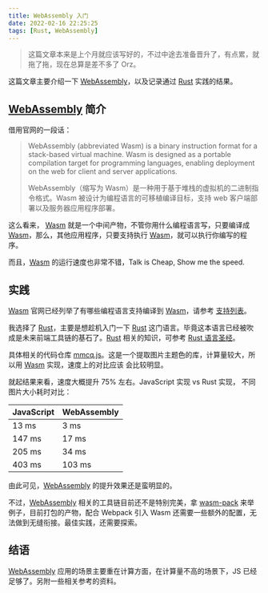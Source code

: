 ```yaml
---
title: WebAssembly 入门
date: 2022-02-16 22:25:25
tags: [Rust, WebAssembly]
---
```


> 这篇文章本来是上个月就应该写好的，不过中途去准备晋升了，有点累，就拖了拖，现在总算是差不多了 Orz。

这篇文章主要介绍一下 [WebAssembly]，以及记录通过 [Rust] 实践的结果。

<!-- more -->

## [WebAssembly] 简介

借用官网的一段话：

> WebAssembly (abbreviated Wasm) is a binary instruction format for a stack-based virtual machine. Wasm is designed as a portable compilation target for programming languages, enabling deployment on the web for client and server applications.
>
> WebAssembly（缩写为 Wasm）是一种用于基于堆栈的虚拟机的二进制指令格式。Wasm 被设计为编程语言的可移植编译目标，支持 web 客户端部署以及服务器应用程序部署。

这么看来， [Wasm] 就是一个中间产物，不管你用什么编程语言写，只要编译成 [Wasm]，那么，其他应用程序，只要支持执行 [Wasm]，就可以执行你编写的程序。

而且，[Wasm] 的运行速度也非常不错，Talk is Cheap, Show me the speed.

## 实践

[Wasm] 官网已经列举了有哪些编程语言支持编译到 [Wasm]，请参考 [支持列表](https://webassembly.org/getting-started/developers-guide/)。

我选择了 [Rust]，主要是想趁机入门一下 [Rust] 这门语言。毕竟这本语言已经被吹成是未来前端工具链的基石了。[Rust] 相关的知识，可参考 [Rust 语言圣经](https://github.com/sunface/rust-course)。

具体相关的代码仓库 [mmcq.js]。这是一个提取图片主题色的库，计算量较大，所以用 [Wasm] 实现，速度上的对比应该
会比较明显。

就起结果来看，速度大概提升 75% 左右。JavaScript 实现 vs Rust 实现， 不同图片大小耗时对比：

| JavaScript | WebAssembly |
| ---------- | ----------- |
| 13 ms      | 3 ms        |
| 147 ms     | 17 ms       |
| 205 ms     | 34 ms       |
| 403 ms     | 103 ms      |

由此可见，[WebAssembly] 的提升效果还是蛮明显的。

不过，[WebAssembly] 相关的工具链目前还不是特别完美，拿 [wasm-pack] 来举例子，目前打包的产物，配合 Webpack 引入 Wasm 还需要一些额外的配置，无法做到无缝衔接。最佳实践，还需要探索。

## 结语

[WebAssembly] 应用的场景主要重在计算方面，在计算量不高的场景下，JS 已经足够了。另附一些相关参考的资料。

[wasm-pack]: https://github.com/rustwasm/wasm-pack
[webassembly]: https://webassembly.org/
[wasm]: https://webassembly.org/
[rust]: https://www.rust-lang.org/
[mmcq.js]: https://github.com/0x-jerry/mmcq.js

